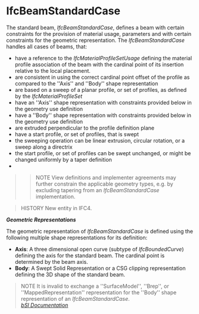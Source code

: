 IfcBeamStandardCase
===================
The standard beam, _IfcBeamStandardCase_, defines a beam with certain
constraints for the provision of material usage, parameters and with certain
constraints for the geometric representation. The _IfcBeamStandardCase_
handles all cases of beams, that:  
  
* have a reference to the _IfcMaterialProfileSetUsage_ defining the material profile association of the beam with the cardinal point of its insertion relative to the local placement.  
* are consistent in using the correct cardinal point offset of the profile as compared to the ''Axis'' and ''Body'' shape representation  
* are based on a sweep of a planar profile, or set of profiles, as defined by the _IfcMaterialProfileSet_  
* have an ''Axis'' shape representation with constraints provided below in the geometry use definition  
* have a ''Body'' shape representation with constraints provided below in the geometry use definition   
* are extruded perpendicular to the profile definition plane  
* have a start profile, or set of profiles, that is swept  
* the sweeping operation can be linear extrusion, circular rotation, or a sweep along a directrix  
* the start profile, or set of profiles can be swept unchanged, or might be changed uniformly by a taper definition   
*   
>> NOTE  View definitions and implementer agreements may further constrain the
applicable geometry types, e.g. by excluding tapering from an
_IfcBeamStandardCase_ implementation.  
  
> HISTORY  New entity in IFC4.  
  
**_Geometric Representations_**  
  
The geometric representation of _IfcBeamStandardCase_ is defined using the
following multiple shape representations for its definition:  
  
* **Axis**: A three dimensional open curve (subtype of _IfcBoundedCurve_) defining the axis for the standard beam. The cardinal point is determined by the beam axis.  
* **Body**: A Swept Solid Representation or a CSG clipping representation defining the 3D shape of the standard beam.  
  
> NOTE  It is invalid to exchange a ''SurfaceModel'', ''Brep'', or
> ''MappedRepresentation'' representation for the ''Body'' shape
> representation of an _IfcBeamStandardCase_.  
[ _bSI
Documentation_](https://standards.buildingsmart.org/IFC/DEV/IFC4_2/FINAL/HTML/schema/ifcsharedbldgelements/lexical/ifcbeamstandardcase.htm)


